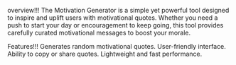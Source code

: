 overview!!!
The Motivation Generator is a simple yet powerful tool designed to inspire and uplift users with motivational quotes. Whether you need a push to start your day or encouragement to keep going, this tool provides carefully curated motivational messages to boost your morale.

Features!!!
Generates random motivational quotes.
User-friendly interface.
Ability to copy or share quotes.
Lightweight and fast performance.
